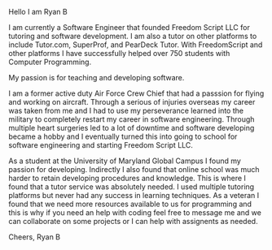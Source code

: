 Hello I am Ryan B

I am currently a Software Engineer that founded Freedom Script LLC for tutoring and software development.
I am also a tutor on other platforms to include Tutor.com, SuperProf, and PearDeck Tutor.
With FreedomScript and other platforms I have successfully helped over 750 students with Computer Programming.

My passion is for teaching and developing software.

I am a former active duty Air Force Crew Chief that had a passsion for flying and working on aircraft. Through a serious
of injuries overseas my career was taken from me and I had to use my perseverance learned into the military to completely
restart my career in software engineering. Through multiple heart surgeries led to a lot of downtime and software developing
became a hobby and I eventually turned this into going to school for software engineering and starting Freedom Script LLC.

As a student at the University of Maryland Global Campus I found my passion for developing. Indirectly I also found that 
online school was much harder to retain developing procedures and knowledge. This is where I found that a tutor
service was absolutely needed. I used multiple tutoring platforms but never had any success in learning techniques. As a veteran
I found that we need more resources available to us for programming and this is why if you need an help with coding feel free 
to message me and we can collaborate on some projects or I can help with assignents as needed.

Cheers,
Ryan B

<!---
RyanB8411/RyanB8411 is a ✨ special ✨ repository because its `README.md` (this file) appears on your GitHub profile.
You can click the Preview link to take a look at your changes.
--->
